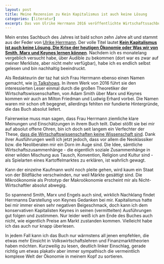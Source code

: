 ```yaml
---
layout: post
title: Meine Rezension zu Kein Kapitalismus ist auch keine Lösung
categories: [literatur]
excerpt: Das von Ulrike Herrmann 2016 veröffentlichte Wirtschaftssachbuch ist das erste Buch im Jahr 2023, das mich nachhaltig beeindruckt hat.
---
```


Mein erstes Sachbuch des Jahres ist bald schon zehn Jahre alt und stammt aus der Feder von [Ulrike Herrmann](https://taz.de/Ulrike-Herrmann/!a69/). Der volle Titel lautet [**Kein Kapitalismus ist auch keine Lösung. Die Krise der heutigen Ökonomie oder Was wir von Smith, Marx und Keynes lernen können**](https://www.piper.de/buecher/kein-kapitalismus-ist-auch-keine-loesung-isbn-978-3-492-31159-5). Nachdem ich es monatelang vergeblich versucht habe, über Audible zu bekommen (dort war es zwar auf meiner Merkliste, aber nicht mehr verfügbar), habe ich es endlich selbst gelesen und bin nachhaltig beeindruckt.

Als Redakteurin der taz hat sich Frau Herrmann ebenso einen Namen gemacht, wie [in Talkshows](https://www.stern.de/wirtschaft/news/frank-thelen-bei-markus-lanz-abgewatscht---wundert-mich-nicht--dass-sie-schon-mehrfach-pleite-waren--32710720.html). In ihrem Werk von 2016 führt sie den interessierten Leser einmal durch die großen Theoretiker der Wirtschaftswissenschaften, von Adam Smith über Marx und Keynes kommen wir auch an Milton Friedman und Ludwig Erhard vorbei. Die Namen waren mir schon oft begegnet, allerdings fehlten mir fundierte Hintergründe, die das Buch absolut liefert.

Fairerweise muss man sagen, dass Frau Herrmann ziemliche klare Meinungen und Einschätzungen in ihrem Buch teilt. Dabei stößt sie bei mir auf absolut offene Ohren, bin ich doch seit langem ein Verfechter der These, [dass die Wirtschaftswissenschaften keine Wissenschaft sind](https://www.math.uni-hamburg.de/home/ortlieb/FASInterview.html). Dank ihrer Ausführungen weiß ich jetzt jedoch, dass vor allem die Neoklassiker bzw. die Neoliberalen mir ein Dorn im Auge sind. Die Idee, sämtliche Wirtschaftszusammenhänge - die eigentlich soziale Zusammenhänge in einer wilden Mischung aus Tausch, Konvention, Religion und Kultur sind - als Spielarten eines Kartoffelmarktes zu erklären, ist wahrlich gewagt.

Kann der einzelne Kaufmann wohl noch pleite gehen, wird kaum ein Staat von der Bildfläche verschwinden, nur weil Märkte gesättigt sind. Die Mikroökonomie als Prototyp der Makroökonomie erscheint mir als Nicht-Wirtschaftler absolut abwegig.

So spannend Smith, Marx und Engels auch sind, wirklich Nachklang findet Herrmanns Darstellung von Keynes Gedanken bei mir. Kapitalismus hatte bei mir immer einen sehr negativen Beigeschmack, doch kann ich dem konservativen Kapitalisten Keynes in seinen (vermittelten) Ausführungen gut folgen und zustimmen. Nur leider weiß ich am Ende des Buches auch nicht, wie eigentlich Preise am Markt zustanden kommen. Vielleicht habe ich das auch nur knapp überlesen.

In jedem Fall kann ich das Buch nur wärmstens all jenen empfehlen, die etwas mehr Einsicht in Volkswirtschaftslehren und Finanzmarkttheorien haben möchten. Kurzweilig zu lesen, deutlich linker Einschlag, gerade richtig um etwas plakativ aber immer sympathisch die vermeintlich komplexe Welt der Ökonomie in meinem Kopf zu sortieren.